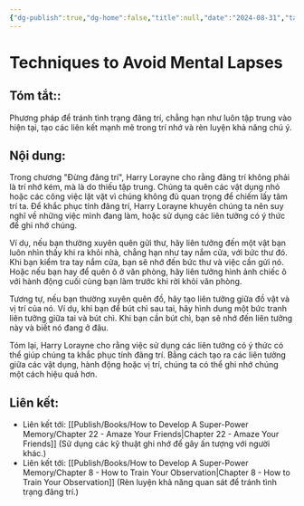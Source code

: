 ```yaml
---
{"dg-publish":true,"dg-home":false,"title":null,"date":"2024-08-31","tags":["#books","#memory","#How_to_Develop_A_Super_Power_Memory"],"Chương":"Chương21","dg-path":"Books/How to Develop A Super-Power Memory/Chapter 21 - Avoiding Absent-mindedness.md","permalink":"/books/how-to-develop-a-super-power-memory/chapter-21-avoiding-absent-mindedness/","dgPassFrontmatter":true,"noteIcon":"","updated":"2025-01-30T18:57:50.674+07:00"}
---
```


# Techniques to Avoid Mental Lapses
## Tóm tắt::
Phương pháp để tránh tình trạng đãng trí, chẳng hạn như luôn tập trung vào hiện tại, tạo các liên kết mạnh mẽ trong trí nhớ và rèn luyện khả năng chú ý.

## Nội dung:
Trong chương "Đừng đãng trí", Harry Lorayne cho rằng đãng trí không phải là trí nhớ kém, mà là do thiếu tập trung. Chúng ta quên các vật dụng nhỏ hoặc các công việc lặt vặt vì chúng không đủ quan trọng để chiếm lấy tâm trí ta. Để khắc phục tính đãng trí, Harry Lorayne khuyên chúng ta nên suy nghĩ về những việc mình đang làm, hoặc sử dụng các liên tưởng có ý thức để ghi nhớ chúng.

Ví dụ, nếu bạn thường xuyên quên gửi thư, hãy liên tưởng đến một vật bạn luôn nhìn thấy khi ra khỏi nhà, chẳng hạn như tay nắm cửa, với bức thư đó. Khi bạn kiểm tra tay nắm cửa, bạn sẽ nhớ đến bức thư và việc cần gửi nó. Hoặc nếu bạn hay để quên ô ở văn phòng, hãy liên tưởng hình ảnh chiếc ô với hành động cuối cùng bạn làm trước khi rời khỏi văn phòng.

Tương tự, nếu bạn thường xuyên quên đồ, hãy tạo liên tưởng giữa đồ vật và vị trí của nó. Ví dụ, khi bạn để bút chì sau tai, hãy hình dung một bức tranh liên tưởng giữa tai và bút chì. Khi bạn cần bút chì, bạn sẽ nhớ đến liên tưởng này và biết nó đang ở đâu.

Tóm lại, Harry Lorayne cho rằng việc sử dụng các liên tưởng có ý thức có thể giúp chúng ta khắc phục tính đãng trí. Bằng cách tạo ra các liên tưởng giữa các vật dụng, hành động hoặc vị trí, chúng ta có thể ghi nhớ chúng một cách hiệu quả hơn.

## **Liên kết**:
- Liên kết tới: [[Publish/Books/How to Develop A Super-Power Memory/Chapter 22 - Amaze Your Friends\|Chapter 22 - Amaze Your Friends]] (Sử dụng các kỹ thuật ghi nhớ để gây ấn tượng với người khác.)
- Liên kết tới: [[Publish/Books/How to Develop A Super-Power Memory/Chapter 8 - How to Train Your Observation\|Chapter 8 - How to Train Your Observation]] (Rèn luyện khả năng quan sát để tránh tình trạng đãng trí.)